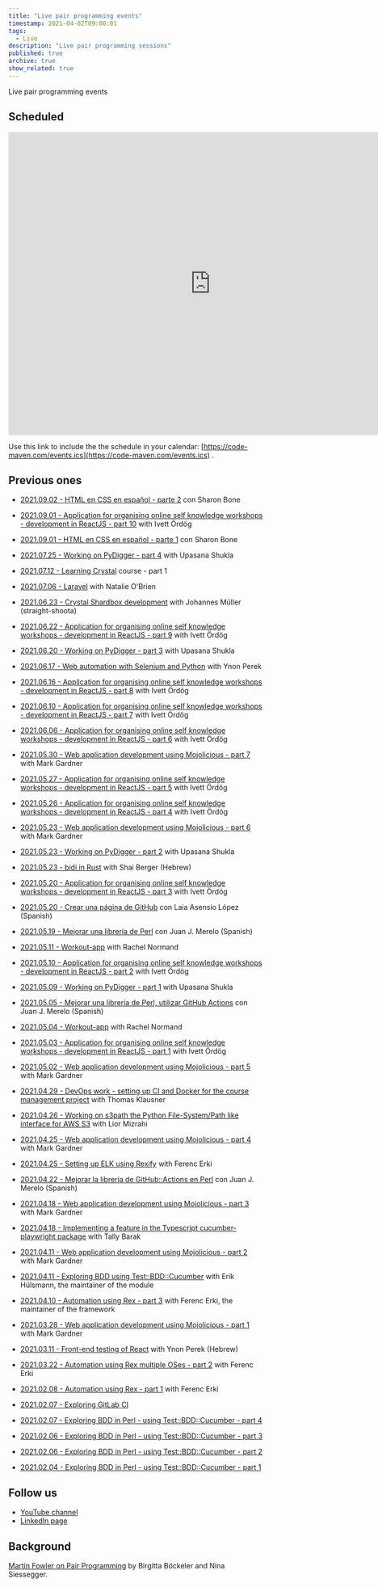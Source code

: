 ```yaml
---
title: "Live pair programming events"
timestamp: 2021-04-02T09:00:01
tags:
  - Live
description: "Live pair programming sessions"
published: true
archive: true
show_related: true
---
```



Live pair programming events


<!--
    * [2021.05.03 - ](https://code-maven.com/)
    * [2021.05.19 - Mejorar una librería de Perl](https://es.code-maven.com/programacion-por-pares) con Juan J. Merelo (Spanish)


Scheduled for <span id="localdate" x-schedule="2021-05-26T19:00:00+03:00"></span>

<a class="btn btn-lg btn-success" href="">Register here</a>

Check out all the other [live](https://code-maven.com/live) events and the calendar where you'll be able to see the time given in your time-zone.

-->

## Scheduled

<!--
* [2021.06.01 - Learning ReactJS](https://code-maven.com/) with Steve Dondley
* [2021.07.12 - Learning Crystal](https://code-maven.com/crystal-course) course - part 1
* [2021.08.29 - Working on PyDigger - part 5](https://code-maven.com/pydigger) with Upasana Shukla
-->

<iframe src="https://calendar.google.com/calendar/embed?src=2gn7l0c1j6k6r5q2jjdaigveighrcsec%40import.calendar.google.com&ctz=Asia%2FJerusalem" style="border: 0" width="800" height="600" frameborder="0" scrolling="no"></iframe>

Use this link to include the the schedule in your calendar: [https://code-maven.com/events.ics](https://code-maven.com/events.ics) .

## Previous ones

* [2021.09.02 - HTML en CSS en español - parte 2](https://es.code-maven.com/html-2)  con Sharon Bone
* [2021.09.01 - Application for organising online self knowledge workshops - development in ReactJS - part 10](https://code-maven.com/online-self-knowledge-workshop-10) with Ivett Ördög
* [2021.09.01 - HTML en CSS en español - parte 1](https://es.code-maven.com/html-1)  con Sharon Bone
* [2021.07.25 - Working on PyDigger - part 4](https://code-maven.com/pydigger-4) with Upasana Shukla
* [2021.07.12 - Learning Crystal](https://code-maven.com/crystal-course-1) course - part 1
* [2021.07.06 - Laravel](https://code-maven.com/laravel) with Natalie O'Brien
* [2021.06.23 - Crystal Shardbox development](https://code-maven.com/crystal-shardbox) with Johannes Müller (straight-shoota)
* [2021.06.22 - Application for organising online self knowledge workshops - development in ReactJS - part 9](https://code-maven.com/online-self-knowledge-workshop-9) with Ivett Ördög
* [2021.06.20 - Working on PyDigger - part 3](https://code-maven.com/pydigger-3) with Upasana Shukla
* [2021.06.17 - Web automation with Selenium and Python](https://code-maven.com/selenium-with-python-live) with Ynon Perek
* [2021.06.16 - Application for organising online self knowledge workshops - development in ReactJS - part 8](https://code-maven.com/online-self-knowledge-workshop-8) with Ivett Ördög
* [2021.06.10 - Application for organising online self knowledge workshops - development in ReactJS - part 7](https://code-maven.com/online-self-knowledge-workshop-7) with Ivett Ördög
* [2021.06.06 - Application for organising online self knowledge workshops - development in ReactJS - part 6](https://code-maven.com/online-self-knowledge-workshop-6) with Ivett Ördög
* [2021.05.30 - Web application development using Mojolicious - part 7](https://perlmaven.com/course-management-app-in-mojolicious-7) with Mark Gardner
* [2021.05.27 - Application for organising online self knowledge workshops - development in ReactJS - part 5](https://code-maven.com/online-self-knowledge-workshop-5) with Ivett Ördög
* [2021.05.26 - Application for organising online self knowledge workshops - development in ReactJS - part 4](https://code-maven.com/online-self-knowledge-workshop-4) with Ivett Ördög
* [2021.05.23 - Web application development using Mojolicious - part 6](https://perlmaven.com/course-management-app-in-mojolicious-6) with Mark Gardner
* [2021.05.23 - Working on PyDigger - part 2](https://code-maven.com/pydigger-2) with Upasana Shukla
* [2021.05.23 - bidi in Rust](https://he.code-maven.com/live-with-shai-berger) with Shai Berger (Hebrew)
* [2021.05.20 - Application for organising online self knowledge workshops - development in ReactJS - part 3](https://code-maven.com/online-self-knowledge-workshop-3) with Ivett Ördög
* [2021.05.20 - Crear una página de GitHub](https://es.code-maven.com/github-pages-con-laia) con Laia Asensio López (Spanish)
* [2021.05.19 - Mejorar una librería de Perl](https://es.code-maven.com/perl-con-jjmerelo-3) con Juan J. Merelo (Spanish)
* [2021.05.11 - Workout-app](https://code-maven.com/workout-app) with Rachel Normand
* [2021.05.10 - Application for organising online self knowledge workshops - development in ReactJS - part 2](https://code-maven.com/online-self-knowledge-workshop-2) with Ivett Ördög
* [2021.05.09 - Working on PyDigger - part 1](https://code-maven.com/pydigger-1) with Upasana Shukla
* [2021.05.05 - Mejorar una librería de Perl, utilizar GitHub Actions](https://es.code-maven.com/utilizar-github-actions) con Juan J. Merelo (Spanish)
* [2021.05.04 - Workout-app](https://code-maven.com/workout-app) with Rachel Normand
* [2021.05.03 - Application for organising online self knowledge workshops - development in ReactJS - part 1](https://code-maven.com/online-self-knowledge-workshop-1) with Ivett Ördög
* [2021.05.02 - Web application development using Mojolicious - part 5](https://perlmaven.com/course-management-app-in-mojolicious-5) with Mark Gardner
* [2021.04.29 - DevOps work - setting up CI and Docker for the course management project](https://code-maven.com/setting-up-ci-and-docker-for-course-management-app) with Thomas Klausner
* [2021.04.26 - Working on s3path the Python File-System/Path like interface for AWS S3](https://code-maven.com/working-on-s3path) with Lior Mizrahi
* [2021.04.25 - Web application development using Mojolicious - part 4](https://perlmaven.com/course-management-app-in-mojolicious-4) with Mark Gardner
* [2021.04.25 - Setting up ELK using Rexify](https://code-maven.com/elk-with-rex) with Ferenc Erki
* [2021.04.22 - Mejorar la librería de GitHub::Actions en Perl](https://es.code-maven.com/perl-github-actions) con Juan J. Merelo (Spanish)
* [2021.04.18 - Web application development using Mojolicious - part 3](https://perlmaven.com/course-management-app-in-mojolicious-3) with Mark Gardner
* [2021.04.18 - Implementing a feature in the Typescript cucumber-playwright package](https://code-maven.com/implementing-a-feature-in-typescript-cucumber-playwright) with Tally Barak
* [2021.04.11 - Web application development using Mojolicious - part 2](https://perlmaven.com/course-management-app-in-mojolicious-2) with Mark Gardner
* [2021.04.11 - Exploring BDD using Test::BDD::Cucumber](https://perlmaven.com/exploring-bdd-in-perl-5) with Erik Hülsmann, the maintainer of the module
* [2021.04.10 - Automation using Rex - part 3](https://code-maven.com/rex-automation-3) with Ferenc Erki, the maintainer of the framework
* [2021.03.28 - Web application development using Mojolicious - part 1](https://perlmaven.com/course-management-app-in-mojolicious-1) with Mark Gardner
* [2021.03.11 - Front-end testing of React](https://he.code-maven.com/front-end-testing-of-react) with Ynon Perek (Hebrew)
* [2021.03.22 - Automation using Rex multiple OSes - part 2](https://code-maven.com/rex-multiple-oses) with Ferenc Erki
* [2021.02.08 - Automation using Rex - part 1](https://code-maven.com/automation-with-rex) with Ferenc Erki

* [2021.02.07 - Exploring GitLab CI](https://code-maven.com/exploring-gitlab-ci)
* [2021.02.07 - Exploring BDD in Perl - using Test::BDD::Cucumber - part 4](https://perlmaven.com/exploring-bdd-in-perl-4)
* [2021.02.06 - Exploring BDD in Perl - using Test::BDD::Cucumber - part 3](https://perlmaven.com/exploring-bdd-in-perl-3)
* [2021.02.06 - Exploring BDD in Perl - using Test::BDD::Cucumber - part 2](https://perlmaven.com/exploring-bdd-in-perl-2)
* [2021.02.04 - Exploring BDD in Perl - using Test::BDD::Cucumber - part 1](https://perlmaven.com/exploring-bdd-in-perl-1)

<!--
    * [2021.04.18 - Creating a Perl binding to a C library using FFI](https://perlmaven.com/perl-binding-to-c-library-using-ffi) with Sawyer X
-->

## Follow us
* [YouTube channel](/youtube)
* [LinkedIn page](/linkedin)

## Background


[Martin Fowler on Pair Programming](https://martinfowler.com/articles/on-pair-programming.html) by Birgitta Böckeler and Nina Siessegger.

<!--
<iframe style="width: 600px; height: 600px; overflow:hidden;" src="https://cdn.forms-content.sg-form.com/3ad9415a-aabe-11eb-8ad8-02b0296d65f9"/>
-->
